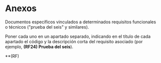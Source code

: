 # Anexos

Documentos específicos vinculados a determinados requisitos funcionales o
técnicos ("prueba del seis" y similares).

Poner cada uno en un apartado separado, indicando en el título de cada apartado
el código y la descripción corta del requisito asociado (por ejemplo,
**(RF24) Prueba del seis**).

**(RF)